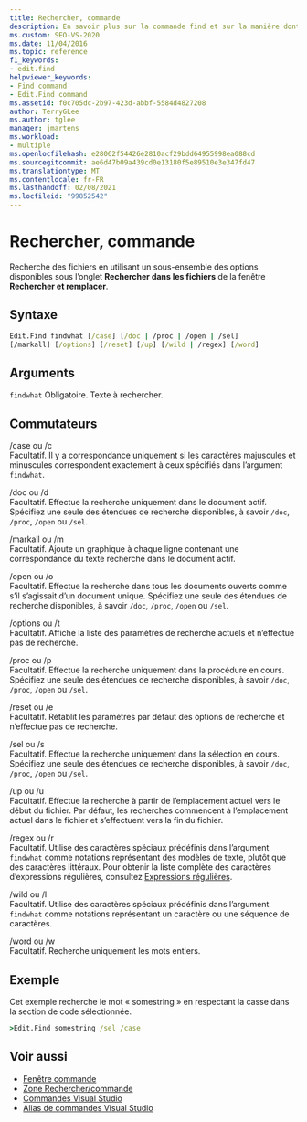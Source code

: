 ```yaml
---
title: Rechercher, commande
description: En savoir plus sur la commande find et sur la manière dont elle effectue une recherche dans les fichiers à l’aide d’un sous-ensemble des options disponibles sous l’onglet Rechercher dans les fichiers de la fenêtre Rechercher et remplacer.
ms.custom: SEO-VS-2020
ms.date: 11/04/2016
ms.topic: reference
f1_keywords:
- edit.find
helpviewer_keywords:
- Find command
- Edit.Find command
ms.assetid: f0c705dc-2b97-423d-abbf-5584d4827208
author: TerryGLee
ms.author: tglee
manager: jmartens
ms.workload:
- multiple
ms.openlocfilehash: e28062f54426e2810acf29bdd64955998ea088cd
ms.sourcegitcommit: ae6d47b09a439cd0e13180f5e89510e3e347fd47
ms.translationtype: MT
ms.contentlocale: fr-FR
ms.lasthandoff: 02/08/2021
ms.locfileid: "99852542"
---
```

# <a name="find-command"></a>Rechercher, commande
Recherche des fichiers en utilisant un sous-ensemble des options disponibles sous l’onglet **Rechercher dans les fichiers** de la fenêtre **Rechercher et remplacer**.

## <a name="syntax"></a>Syntaxe

```cmd
Edit.Find findwhat [/case] [/doc | /proc | /open | /sel]
[/markall] [/options] [/reset] [/up] [/wild | /regex] [/word]
```

## <a name="arguments"></a>Arguments
`findwhat` Obligatoire. Texte à rechercher.

## <a name="switches"></a>Commutateurs
/case ou /c\
Facultatif. Il y a correspondance uniquement si les caractères majuscules et minuscules correspondent exactement à ceux spécifiés dans l’argument `findwhat`.

/doc ou /d\
Facultatif. Effectue la recherche uniquement dans le document actif. Spécifiez une seule des étendues de recherche disponibles, à savoir `/doc`, `/proc`, `/open` ou `/sel`.

/markall ou /m\
Facultatif. Ajoute un graphique à chaque ligne contenant une correspondance du texte recherché dans le document actif.

/open ou /o\
Facultatif. Effectue la recherche dans tous les documents ouverts comme s’il s’agissait d’un document unique. Spécifiez une seule des étendues de recherche disponibles, à savoir `/doc`, `/proc`, `/open` ou `/sel`.

/options ou /t\
Facultatif. Affiche la liste des paramètres de recherche actuels et n’effectue pas de recherche.

/proc ou /p\
Facultatif. Effectue la recherche uniquement dans la procédure en cours. Spécifiez une seule des étendues de recherche disponibles, à savoir `/doc`, `/proc`, `/open` ou `/sel`.

/reset ou /e\
Facultatif. Rétablit les paramètres par défaut des options de recherche et n’effectue pas de recherche.

/sel ou /s\
Facultatif. Effectue la recherche uniquement dans la sélection en cours. Spécifiez une seule des étendues de recherche disponibles, à savoir `/doc`, `/proc`, `/open` ou `/sel`.

/up ou /u\
Facultatif. Effectue la recherche à partir de l’emplacement actuel vers le début du fichier. Par défaut, les recherches commencent à l’emplacement actuel dans le fichier et s’effectuent vers la fin du fichier.

/regex ou /r\
Facultatif. Utilise des caractères spéciaux prédéfinis dans l’argument `findwhat` comme notations représentant des modèles de texte, plutôt que des caractères littéraux. Pour obtenir la liste complète des caractères d’expressions régulières, consultez [Expressions régulières](../../ide/using-regular-expressions-in-visual-studio.md).

/wild ou /l\
Facultatif. Utilise des caractères spéciaux prédéfinis dans l’argument `findwhat` comme notations représentant un caractère ou une séquence de caractères.

/word ou /w\
Facultatif. Recherche uniquement les mots entiers.

## <a name="example"></a>Exemple
Cet exemple recherche le mot « somestring » en respectant la casse dans la section de code sélectionnée.

```cmd
>Edit.Find somestring /sel /case
```

## <a name="see-also"></a>Voir aussi

- [Fenêtre commande](../../ide/reference/command-window.md)
- [Zone Rechercher/commande](../../ide/find-command-box.md)
- [Commandes Visual Studio](../../ide/reference/visual-studio-commands.md)
- [Alias de commandes Visual Studio](../../ide/reference/visual-studio-command-aliases.md)
